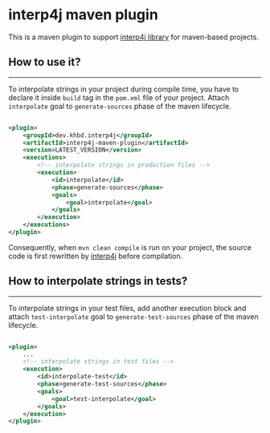 # interp4j maven plugin

This is a maven plugin to support [interp4j library](https://github.com/KhadanovichSergey/interp4j)
for maven-based projects.

## How to use it?

***

To interpolate strings in your project during compile time, you have to declare it inside `build` tag in the `pom.xml`
file of your project. Attach `interpolate` goal to `generate-sources` phase of the maven lifecycle.

```xml

<plugin>
    <groupId>dev.khbd.interp4j</groupId>
    <artifactId>interp4j-maven-plugin</artifactId>
    <version>LATEST_VERSION</version>
    <executions>
        <!-- interpolate strings in production files -->
        <execution>
            <id>interpolate</id>
            <phase>generate-sources</phase>
            <goals>
                <goal>interpolate</goal>
            </goals>
        </execution>
    </executions>
</plugin>
```

Consequently, when `mvn clean compile` is run on your project, the source code is first rewritten
by [interp4j](https://github.com/KhadanovichSergey/interp4j) before compilation.

## How to interpolate strings in tests?

***

To interpolate strings in your test files, add another execution block and attach `test-interpolate` goal
to `generate-test-sources` phase of the maven lifecycle.

```xml

<plugin>
    ...
    <!-- interpolate strings in test files -->
    <execution>
        <id>interpolate-test</id>
        <phase>generate-test-sources</phase>
        <goals>
            <goal>test-interpolate</goal>
        </goals>
    </execution>
</plugin>
```
